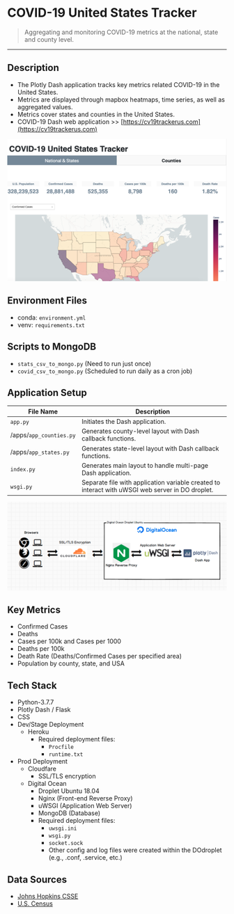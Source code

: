 
# COVID-19 United States Tracker

> Aggregating and monitoring COVID-19 metrics at the national, state and county level.


---

## Description

- The Plotly Dash application tracks key metrics related COVID-19 in the United States. 
- Metrics are displayed through mapbox heatmaps, time series, as well as aggregated values.
- Metrics cover states and counties in the United States.
- COVID-19 Dash web application >> [https://cv19trackerus.com](https://cv19trackerus.com)

![dashboard_screenshot](assets/images/dashboard_screenshot.jpeg)

## Environment Files

- conda: `environment.yml`
- venv: `requirements.txt`

## Scripts to MongoDB

- `stats_csv_to_mongo.py` (Need to run just once)
- `covid_csv_to_mongo.py` (Scheduled to run daily as a cron job)


## Application Setup

| File Name | Description |
| ---- | ----------- |
| `app.py` | Initiates the Dash application. |
| /apps/`app_counties.py` | Generates county-level layout with Dash callback functions.|
| /apps/`app_states.py` | Generates state-level layout with Dash callback functions. |
| `index.py` | Generates main layout to handle multi-page Dash application. |
| `wsgi.py` | Separate file with application variable created to interact with uWSGI web server in DO droplet. |

![application_setup_flow](assets/images/application_setup_flow.jpeg)

## Key Metrics

- Confirmed Cases
- Deaths 
- Cases per 100k and Cases per 1000
- Deaths per 100k
- Death Rate (Deaths/Confirmed Cases per specified area)
- Population by county, state, and USA

## Tech Stack

- Python-3.7.7
- Plotly Dash / Flask
- CSS
- Dev/Stage Deployment
  - Heroku 
    - Required deployment files:
      - `Procfile`
      - `runtime.txt`
- Prod Deployment
  - Cloudfare
    - SSL/TLS encryption 
  - Digital Ocean
    - Droplet Ubuntu 18.04
    - Nginx (Front-end Reverse Proxy)
    - uWSGI (Application Web Server)
    - MongoDB (Database)
    - Required deployment files:
      - `uwsgi.ini`
      - `wsgi.py`
      - `socket.sock`
      - Other config and log files were created within the DOdroplet (e.g., .conf, .service, etc.)

## Data Sources

- [Johns Hopkins CSSE](https://github.com/CSSEGISandData/COVID-19)
- [U.S. Census](https://www.census.gov/)

